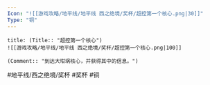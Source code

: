 ```yaml
---
Icon: "![[游戏攻略/地平线/地平线 西之绝境/奖杯/超控第一个核心.png|30]]"
Type: "铜"
---
```

```ad-common-bronze-trophy
title: (Title:: "超控第一个核心")
![[游戏攻略/地平线/地平线 西之绝境/奖杯/超控第一个核心.png|100]]

(Comment:: "到达大坩埚核心，并获得其中的信息。")
```

#地平线/西之绝境/奖杯 #奖杯 #铜
